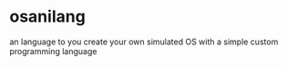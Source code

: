 # osanilang
an language to you create your own simulated OS with a simple custom programming language
